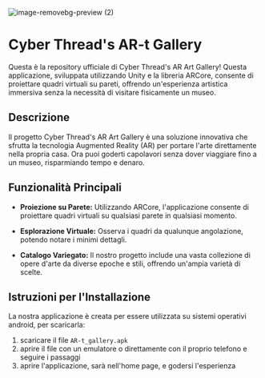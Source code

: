 ![image-removebg-preview (2)](https://github.com/GiacomoTurati/cyber_thread_app/assets/107809403/49477a59-dd63-4ce8-8c13-808fc2060de4)

# Cyber Thread's AR-t Gallery

Questa è la repository ufficiale di Cyber Thread's AR Art Gallery! Questa applicazione, sviluppata utilizzando Unity e la libreria ARCore, consente di proiettare quadri virtuali su pareti, offrendo un'esperienza artistica immersiva senza la necessità di visitare fisicamente un museo.

## Descrizione

Il progetto Cyber Thread's AR Art Gallery è una soluzione innovativa che sfrutta la tecnologia Augmented Reality (AR) per portare l'arte direttamente nella propria casa. Ora puoi goderti capolavori senza dover viaggiare fino a un museo, risparmiando tempo e denaro.

## Funzionalità Principali

- **Proiezione su Parete:** Utilizzando ARCore, l'applicazione consente di proiettare quadri virtuali su qualsiasi parete in qualsiasi momento.
  
- **Esplorazione Virtuale:** Osserva i quadri da qualunque angolazione, potendo notare i minimi dettagli.

- **Catalogo Variegato:** Il nostro progetto include una vasta collezione di opere d'arte da diverse epoche e stili, offrendo un'ampia varietà di scelte.

## Istruzioni per l'Installazione

La nostra applicazione è creata per essere utilizzata su sistemi operativi android, per scaricarla:

1. scaricare il file ```AR-t_gallery.apk```
2. aprire il file con un emulatore o direttamente con il proprio telefono e seguire i passaggi
3. aprire l'applicazione, sarà nell'home page, e godersi l'esperienza 

